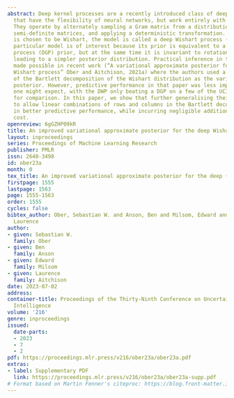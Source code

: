 ```yaml
---
abstract: Deep kernel processes are a recently introduced class of deep Bayesian models
  that have the flexibility of neural networks, but work entirely with Gram matrices.
  They operate by alternately sampling a Gram matrix from a distribution over positive
  semi-definite matrices, and applying a deterministic transformation. When the distribution
  is chosen to be Wishart, the model is called a deep Wishart process (DWP). This
  particular model is of interest because its prior is equivalent to a deep Gaussian
  process (DGP) prior, but at the same time it is invariant to rotational symmetries,
  leading to a simpler posterior distribution. Practical inference in the DWP was
  made possible in recent work (“A variational approximate posterior for the deep
  Wishart process” Ober and Aitchison, 2021a) where the authors used a generalisation
  of the Bartlett decomposition of the Wishart distribution as the variational approximate
  posterior. However, predictive performance in that paper was less impressive than
  one might expect, with the DWP only beating a DGP on a few of the UCI datasets used
  for comparison. In this paper, we show that further generalising their distribution
  to allow linear combinations of rows and columns in the Bartlett decomposition results
  in better predictive performance, while incurring negligible additional computation
  cost.
openreview: 6gGZHP09kR
title: An improved variational approximate posterior for the deep Wishart process
layout: inproceedings
series: Proceedings of Machine Learning Research
publisher: PMLR
issn: 2640-3498
id: ober23a
month: 0
tex_title: An improved variational approximate posterior for the deep {W}ishart process
firstpage: 1555
lastpage: 1563
page: 1555-1563
order: 1555
cycles: false
bibtex_author: Ober, Sebastian W. and Anson, Ben and Milsom, Edward and Aitchison,
  Laurence
author:
- given: Sebastian W.
  family: Ober
- given: Ben
  family: Anson
- given: Edward
  family: Milsom
- given: Laurence
  family: Aitchison
date: 2023-07-02
address:
container-title: Proceedings of the Thirty-Ninth Conference on Uncertainty in Artificial
  Intelligence
volume: '216'
genre: inproceedings
issued:
  date-parts:
  - 2023
  - 7
  - 2
pdf: https://proceedings.mlr.press/v216/ober23a/ober23a.pdf
extras:
- label: Supplementary PDF
  link: https://proceedings.mlr.press/v216/ober23a/ober23a-supp.pdf
# Format based on Martin Fenner's citeproc: https://blog.front-matter.io/posts/citeproc-yaml-for-bibliographies/
---
```

